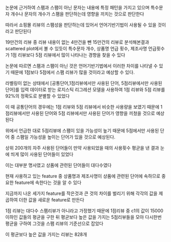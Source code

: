 논문에 근거하여 스팸과 스팸이 아닌 문자는 내용에 특정 패턴을 가지고 있으며 특수문자 개수나 문자의 개수가 스팸을 판단하는데 영향을 끼치는 것으로 판단한다

따라서 쇼핑몰 리뷰의 스팸성을 판단하는데 있어서 언어기반기법이 사용될 수 있을 것이라고 판단된다

19만건의 리뷰 중 리뷰 내용이 없는 4만건을 뺀 15만건의 리뷰로 분석해본결과 scattered plot에서 볼 수 있듯이 특수문자 개수, 상품명 언급 횟수, 제조사명 언급횟수가 1점 리뷰보다 5점 리뷰에서 많이 나타나는 경향을 찾을 수 있다

논문에 따르면 스팸과 스팸이 아닌 것은 언어기반기법에서 이러한 차이를 나타낼 수 있기 때문에 1점보다 5점에서 스팸 리뷰가 많을 것이라고 예상할 수 있다.

라벨링이 없는 상태에서 [공통단어,1점리뷰에서만 사용된 단어, 5점리뷰에서만 사용된 단어]를 입력 데이터로 받는 로지스틱 리그레션 모델을 사용하여 1점 리뷰와 5점 리뷰를 92%의 정확도로 분별할 수 있었다

이 때 공통단어의 경우에는 1점 리뷰와 5점 리뷰에서 비슷한 사용량을 보였기 때문에 1점리뷰에서만 사용된 단어와 5점 리뷰에서만 사용된 단어가 영향을 끼쳤을 것으로 예상된다

위에서 언급한 대로 5점리뷰에 스팸이 있을 가능성이 높기 때문에 5점에서만 사용된 단어 중 스팸일 가능성을 높이는 단어가 있을 것으로 예상된다.

상위 200개의 자주 사용된 단어들이 만약 사용되었을 때의 사용횟수 평균을 낸 결과 눈에 띄게 많이 사용된 단어들이 있었다

이는 대부분 명사였고 상품에 관련된 단어들이 대다수였다

현재 사용하고 있는 feature 중 상품명과 제조사명이 상품에 관련된 단어에 속하므로 중요한 feature에 속한다는 것을 알 수 있다

지금까지 나온 세가지 feature를 작은것과 큰 것의 차이를 벌리기 위해 각각의 값을 제곱하여 더한 값을 새로운 feature로 만든다

1점 리뷰는 대다수 스팸리뷰가 아니라고 가정했기 때문에 1점리뷰 중 c1의 값이 15000 이하인 값들의 평균을 구한 뒤 평균보다 높은 값을 가지는 5점리뷰들을 모아 다시한번 평균을 구하여 그것을 스팸 리뷰의 기준선으로 잡았다

이 평균보다 높은 값을 가지는 리뷰는 828개
